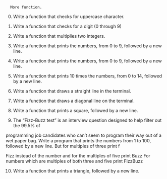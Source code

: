       More function.



  

0.    Write a function that checks for uppercase character.

1.	 Write a function that checks for a digit (0 through 9)



2.	Write a function that multiplies two integers.





3.	Write a function that prints the numbers, from 0 to 9, followed by a new line.



4.	Write a function that prints the numbers, from 0 to 9, followed by a new line.





5.	Write a function that prints 10 times the numbers, from 0 to 14, followed by a new line.



6.	Write a function that draws a straight line in the terminal.





7.	Write a function that draws a diagonal line on the terminal.



8.	Write a function that prints a square, followed by a new line.

9.	The “Fizz-Buzz test” is an interview question designed to help filter out the 99.5% of 

programming job candidates who can’t seem to program their way out of a wet paper bag.  Write a program that prints the numbers from 1 to 100, followed by a new line. But for multiples     of three print f 

Fizz  instead of the number and for the multiples of five print Buzz For numbers which are multiples of both three and five print FizzBuzz

10.	Write a function that prints a triangle, followed by a new line.




